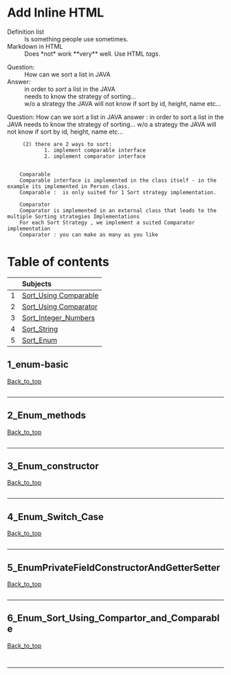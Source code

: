 
 # Add Inline HTML

<dl>
  <dt>Definition list</dt>
  <dd>Is something people use sometimes.</dd>

  <dt>Markdown in HTML</dt>
  <dd>Does *not* work **very** well. Use HTML <em>tags</em>.</dd>
</dl>

<dl>
  <dt>Question:</dt>
  <dd>How can we sort a list in JAVA</dd>  

  <dt>Answer:</dt>
	<dd>in order to <em>sort</em> a list in the JAVA</dd>
	<dd>needs to know the strategy of sorting...</dd>
	<dd>w/o a strategy the JAVA will not know if sort by id, height, name etc...</dd>
</dl>



 Question: How can we sort a list in JAVA
		 answer : in order to sort a list in the JAVA
		 needs to know the strategy of sorting...
		 w/o a strategy the JAVA will not know if sort by id, height, name etc...

		 (2) there are 2 ways to sort:
				1. implement comparable interface
				2. implement comparator interface
		
		
		Comparable
		Comparable interface is implemented in the class itself - in the example its implemented in Person class.
		Comparable :  is only suited for 1 Sort strategy implementation.
		
		Comparator
		Comparator is implemented in an external class that leads to the multiple Sorting strategies Implementations
		For each Sort Strategy , we implement a suited Comparator implementation
		Comparator : you can make as many as you like




# Table of contents


|     |  Subjects                     |
|:---:|:------------------------------| 
|  1  |[Sort_Using Comparable](#1_Sort_Using_Comparable)    | 
|  2  |[Sort_Using Comparator](#2_Sort_Using_Comparator)  |   
|  3  |[Sort_Integer_Numbers](#3_Sort_Integer_Numbers) |   
|  4  |[Sort_String](#4_Sort_String)   |   
|  5  |[Sort_Enum](#5_Sort_Enum) |




## 1_enum-basic

[Back_to_top](#Table-of-contents)

```java

```
----------------------------------------------------------------------------------------------------------

## 2_Enum_methods

[Back_to_top](#Table-of-contents)
```js

```
----------------------------------------------------------------------------------------------------------


## 3_Enum_constructor

[Back_to_top](#Table-of-contents)
```js

```
----------------------------------------------------------------------------------------------------------


## 4_Enum_Switch_Case

[Back_to_top](#Table-of-contents)
```js

```
----------------------------------------------------------------------------------------------------------

## 5_EnumPrivateFieldConstructorAndGetterSetter

[Back_to_top](#Table-of-contents)
```js


```
----------------------------------------------------------------------------------------------------------

## 6_Enum_Sort_Using_Compartor_and_Comparable

[Back_to_top](#Table-of-contents)
```js



```
----------------------------------------------------------------------------------------------------------

